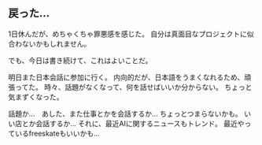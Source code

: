 ## 戻った...
1日休んだが、めちゃくちゃ罪悪感を感じた。
自分は真面目なプロジェクトに似合わないかもしれません。

でも、今日は書き続けて、これはよいことだ。

明日また日本会話に参加に行く。
内向的だが、日本語をうまくなれるため、頑張ってた。
時々、話題がなくなって、何を話せばいいか分からない。
ちょっと気まずくなった。

話題か...　あした、また仕事とかを会話するか...
ちょっとつまらないかも。
いい店とか会話するか...
それに、最近AIに関するニュースもトレンド。
最近やっているfreeskateもいいかも...
